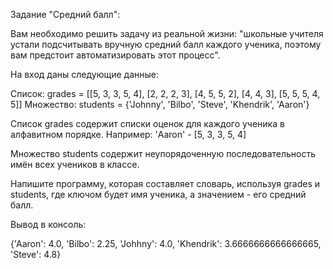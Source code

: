 Задание "Средний балл":

Вам необходимо решить задачу из реальной жизни: 
"школьные учителя устали подсчитывать вручную средний балл каждого ученика, 
поэтому вам предстоит автоматизировать этот процесс".

На вход даны следующие данные:

Список: grades = [[5, 3, 3, 5, 4], [2, 2, 2, 3], [4, 5, 5, 2], [4, 4, 3], [5, 5, 5, 4, 5]]
Множество: students = {'Johnny', 'Bilbo', 'Steve', 'Khendrik', 'Aaron'}

Список grades содержит списки оценок для каждого ученика в алфавитном порядке.
Например: 'Aaron' - [5, 3, 3, 5, 4]

Множество students содержит неупорядоченную последовательность имён всех учеников в классе.

Напишите программу, которая составляет словарь, используя grades и students, 
где ключом будет имя ученика, а значением - его средний балл.

Вывод в консоль:

{'Aaron': 4.0, 'Bilbo': 2.25, 'Johhny': 4.0, 'Khendrik': 3.6666666666666665, 'Steve': 4.8}
